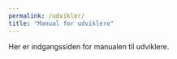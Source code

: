 ```yaml
---
permalink: /udvikler/
title: "Manual for udviklere"
---
```


Her er indgangssiden for manualen til udviklere.